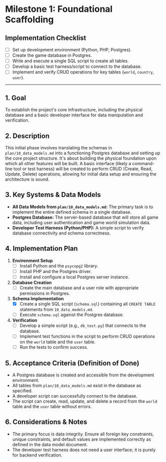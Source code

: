 # Milestone 1: Foundational Scaffolding

## Implementation Checklist
- [ ] Set up development environment (Python, PHP, Postgres).
- [ ] Create the game database in Postgres.
- [ ] Write and execute a single SQL script to create all tables.
- [ ] Develop a basic test harness/script to connect to the database.
- [ ] Implement and verify CRUD operations for key tables (`world`, `country`, `user`).

---

## 1. Goal

To establish the project's core infrastructure, including the physical database and a basic developer interface for data manipulation and verification.

## 2. Description

This initial phase involves translating the schemas in `plan/10_data_models.md` into a functioning Postgres database and setting up the core project structure. It's about building the physical foundation upon which all other features will be built. A basic interface (likely a command-line tool or test harness) will be created to perform CRUD (Create, Read, Update, Delete) operations, allowing for initial data setup and ensuring the architecture is sound.

## 3. Key Systems & Data Models

- **All Data Models from `plan/10_data_models.md`:** The primary task is to implement the entire defined schema in a single database.
- **Postgres Database:** The server-based database that will store all game data, including user authentication and game world simulation data.
- **Developer Test Harness (Python/PHP):** A simple script to verify database connectivity and schema correctness.

## 4. Implementation Plan

1.  **Environment Setup**
    - [ ] Install Python and the `psycopg2` library.
    - [ ] Install PHP and the Postgres driver.
    - [ ] Install and configure a local Postgres server instance.
2.  **Database Creation**
    - [ ] Create the main database and a user role with appropriate permissions in Postgres.
3.  **Schema Implementation**
    - [x] Create a single SQL script (`schema.sql`) containing all `CREATE TABLE` statements from `10_data_models.md`.
    - [ ] Execute `schema.sql` against the Postgres database.
4.  **Verification**
    - [ ] Develop a simple script (e.g., `db_test.py`) that connects to the database.
    - [ ] Implement test functions in the script to perform CRUD operations on the `world` table and the `user` table.
    - [ ] Run the tests to confirm success.

## 5. Acceptance Criteria (Definition of Done)

- A Postgres database is created and accessible from the development environment.
- All tables from `plan/10_data_models.md` exist in the database as specified.
- A developer script can successfully connect to the database.
- The script can create, read, update, and delete a record from the `world` table and the `user` table without errors.

## 6. Considerations & Notes

- The primary focus is data integrity. Ensure all foreign key constraints, unique constraints, and default values are implemented correctly as defined in the data model document.
- The developer test harness does not need a user interface; it is purely for backend verification.

